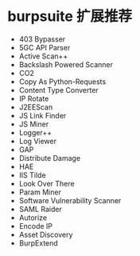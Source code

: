 # burpsuite 扩展推荐
- 403 Bypasser
- 5GC API Parser
- Active Scan++
- Backslash Powered Scanner
- CO2
- Copy As Python-Requests
- Content Type Converter
- IP Rotate
- J2EEScan
- JS Link Finder
- JS Miner
- Logger++
- Log Viewer
- GAP
- Distribute Damage
- HAE
- IIS Tilde
- Look Over There
- Param Miner
- Software Vulnerability Scanner
- SAML Raider
- Autorize
- Encode IP
- Asset Discovery
- BurpExtend
